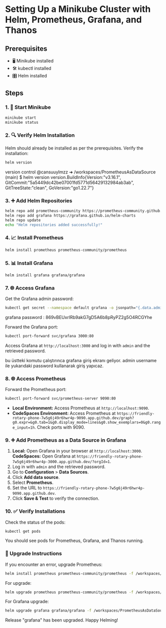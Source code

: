 # Setting Up a Minikube Cluster with Helm, Prometheus, Grafana, and Thanos

## Prerequisites
- 🖥️ Minikube installed
- 🛠️ kubectl installed
- 🎛️ Helm installed

## Steps

### 1. 🚀 Start Minikube
```bash
minikube start
minikube status
```

### 2. 🔍 Verify Helm Installation
Helm should already be installed as per the prerequisites. Verify the installation:
```bash
helm version
```
version control 
@cansuuylmzz ➜ /workspaces/PrometheusAsDataSource (main) $ helm version
version.BuildInfo{Version:"v3.16.1", GitCommit:"5a5449dc42be07001fd5771d56429132984ab3ab", GitTreeState:"clean", GoVersion:"go1.22.7"}

### 3. ➕ Add Helm Repositories
```bash
helm repo add prometheus-community https://prometheus-community.github.io/helm-charts
helm repo add grafana https://grafana.github.io/helm-charts
helm repo update
echo "Helm repositories added successfully!"
```

### 4. 📈 Install Prometheus
```bash
helm install prometheus prometheus-community/prometheus
```

### 5. 📊 Install Grafana
```bash
helm install grafana grafana/grafana
```

### 7. 🌐 Access Grafana
Get the Grafana admin password:
```bash
kubectl get secret --namespace default grafana -o jsonpath="{.data.admin-password}" | base64 --decode ; echo
```
grafana password  : 869vBEUxrIRb9akG7gD5A6b8pRyPZ2g5O4RCGYhe


Forward the Grafana port:
```bash
kubectl port-forward svc/grafana 3000:80
```
Access Grafana at `http://localhost:3000` and log in with `admin` and the retrieved password.

bu üstteki komutu çalıştırınca grafana giriş ekranı geliyor. admin username ile yukarıdaki password kullanarak giriş yapıcaz.

### 8. 🌐 Access Prometheus
Forward the Prometheus port:
```bash
kubectl port-forward svc/prometheus-server 9090:80
```
- **Local Environment:** Access Prometheus at `http://localhost:9090`.
- **CodeSpaces Environment:** Access Prometheus at `https://friendly-rotary-phone-7w5g6j49r6hwr4p-9090.app.github.dev/graph?g0.expr=&g0.tab=1&g0.display_mode=lines&g0.show_exemplars=0&g0.range_input=1h`. Check ports with 9090.

### 9. ➕ Add Prometheus as a Data Source in Grafana
1. **Local:** Open Grafana in your browser at `http://localhost:3000`.
    **CodeSpaces:** Open Grafana at `https://friendly-rotary-phone-7w5g6j49r6hwr4p-3000.app.github.dev/?orgId=1`.
2. Log in with `admin` and the retrieved password.
3. Go to **Configuration** > **Data Sources**.
4. Click **Add data source**.
5. Select **Prometheus**.
6. Set the URL to `https://friendly-rotary-phone-7w5g6j49r6hwr4p-9090.app.github.dev`.
7. Click **Save & Test** to verify the connection.

### 10. ✅ Verify Installations
Check the status of the pods:
```bash
kubectl get pods
```
You should see pods for Prometheus, Grafana, and Thanos running.

### 🔄 Upgrade Instructions
If you encounter an error, upgrade Prometheus:
```bash
helm install prometheus prometheus-community/prometheus -f /workspaces/PrometheusAsDataSource/SymbolicCode/prometheus.yml
```
For upgrade:
```bash
helm upgrade prometheus prometheus-community/prometheus -f /workspaces/PrometheusAsDataSource/SymbolicCode/prometheus.yaml
```
For Grafana upgrade:
```bash
helm upgrade grafana grafana/grafana -f /workspaces/PrometheusAsDataSource/SymbolicCode/grafana.yaml
```
Release "grafana" has been upgraded. Happy Helming!
